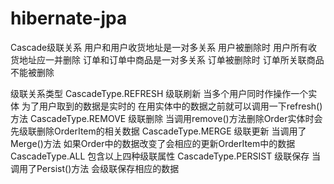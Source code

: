 # hibernate-jpa

Cascade级联关系
用户和用户收货地址是一对多关系 用户被删除时 用户所有收货地址应一并删除
订单和订单中商品是一对多关系 订单被删除时 订单所关联商品不能被删除

级联关系类型
CascadeType.REFRESH 级联刷新 当多个用户同时作操作一个实体 为了用户取到的数据是实时的 在用实体中的数据之前就可以调用一下refresh()方法
CascadeType.REMOVE 级联删除 当调用remove()方法删除Order实体时会先级联删除OrderItem的相关数据
CascadeType.MERGE 级联更新 当调用了Merge()方法 如果Order中的数据改变了会相应的更新OrderItem中的数据
CascadeType.ALL 包含以上四种级联属性
CascadeType.PERSIST 级联保存 当调用了Persist()方法 会级联保存相应的数据